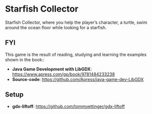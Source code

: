 # Starfish Collector

Starfish Collector, where you help the player’s character, a turtle, swim around the ocean floor while looking for a starfish.

## FYI

This game is the result of reading, studying and learning the examples shown in the book::
- **Java Game Development with LibGDX**: https://www.apress.com/gp/book/9781484233238
- **Source-code**: https://github.com/Apress/java-game-dev-LibGDX

## Setup

- **gdx-liftoff**: https://github.com/tommyettinger/gdx-liftoff